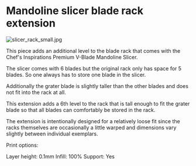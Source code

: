 Mandoline slicer blade rack extension
=====================================

![slicer_rack_small.jpg](https://gitlab.com/tickelton/things/raw/master/slicer_rack_extension/slicer_rack_small.jpg)

This piece adds an additional level to the blade rack that comes with
the Chef's Inspirations Premium V-Blade Mandoline Slicer.

The slicer comes with 6 blades but the original rack only has space
for 5 blades. So one always has to store one blade in the slicer.

Additionally the grater blade is slightly taller than the other blades
and does not fit into the rack at all.

This extension adds a 6th level to the rack that is tall enough to
fit the grater blade so that all blades can comfortably be stored
in the rack.

The extension is intentionally designed for a relatively loose fit
since the racks themselves are occasionally a little warped and
dimensions vary slightly between individual exemplars.

Print options:

Layer height: 0.1mm
Infill: 100%
Support: Yes

